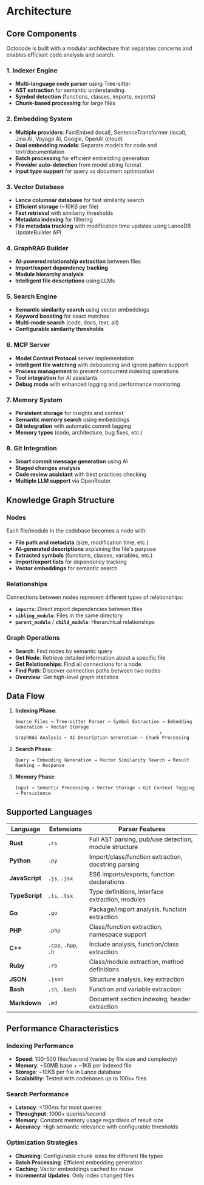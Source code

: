# Architecture

## Core Components

Octocode is built with a modular architecture that separates concerns and enables efficient code analysis and search.

### 1. Indexer Engine
- **Multi-language code parser** using Tree-sitter
- **AST extraction** for semantic understanding
- **Symbol detection** (functions, classes, imports, exports)
- **Chunk-based processing** for large files

### 2. Embedding System
- **Multiple providers**: FastEmbed (local), SentenceTransformer (local), Jina AI, Voyage AI, Google, OpenAI (cloud)
- **Dual embedding models**: Separate models for code and text/documentation
- **Batch processing** for efficient embedding generation
- **Provider auto-detection** from model string format
- **Input type support** for query vs document optimization

### 3. Vector Database
- **Lance columnar database** for fast similarity search
- **Efficient storage** (~10KB per file)
- **Fast retrieval** with similarity thresholds
- **Metadata indexing** for filtering
- **File metadata tracking** with modification time updates using LanceDB UpdateBuilder API

### 4. GraphRAG Builder
- **AI-powered relationship extraction** between files
- **Import/export dependency tracking**
- **Module hierarchy analysis**
- **Intelligent file descriptions** using LLMs

### 5. Search Engine
- **Semantic similarity search** using vector embeddings
- **Keyword boosting** for exact matches
- **Multi-mode search** (code, docs, text, all)
- **Configurable similarity thresholds**

### 6. MCP Server
- **Model Context Protocol** server implementation
- **Intelligent file watching** with debouncing and ignore pattern support
- **Process management** to prevent concurrent indexing operations
- **Tool integration** for AI assistants
- **Debug mode** with enhanced logging and performance monitoring

### 7. Memory System
- **Persistent storage** for insights and context
- **Semantic memory search** using embeddings
- **Git integration** with automatic commit tagging
- **Memory types** (code, architecture, bug fixes, etc.)

### 8. Git Integration
- **Smart commit message generation** using AI
- **Staged changes analysis**
- **Code review assistant** with best practices checking
- **Multiple LLM support** via OpenRouter

## Knowledge Graph Structure

### Nodes
Each file/module in the codebase becomes a node with:
- **File path and metadata** (size, modification time, etc.)
- **AI-generated descriptions** explaining the file's purpose
- **Extracted symbols** (functions, classes, variables, etc.)
- **Import/export lists** for dependency tracking
- **Vector embeddings** for semantic search

### Relationships
Connections between nodes represent different types of relationships:
- **`imports`**: Direct import dependencies between files
- **`sibling_module`**: Files in the same directory
- **`parent_module`** / **`child_module`**: Hierarchical relationships

### Graph Operations
- **Search**: Find nodes by semantic query
- **Get Node**: Retrieve detailed information about a specific file
- **Get Relationships**: Find all connections for a node
- **Find Path**: Discover connection paths between two nodes
- **Overview**: Get high-level graph statistics

## Data Flow

1. **Indexing Phase**:
   ```
   Source Files → Tree-sitter Parser → Symbol Extraction → Embedding Generation → Vector Storage
                                                        ↓
   GraphRAG Analysis ← AI Description Generation ← Chunk Processing
   ```

2. **Search Phase**:
   ```
   Query → Embedding Generation → Vector Similarity Search → Result Ranking → Response
   ```

3. **Memory Phase**:
   ```
   Input → Semantic Processing → Vector Storage → Git Context Tagging → Persistence
   ```

## Supported Languages

| Language | Extensions | Parser Features |
|----------|------------|----------------|
| **Rust** | `.rs` | Full AST parsing, pub/use detection, module structure |
| **Python** | `.py` | Import/class/function extraction, docstring parsing |
| **JavaScript** | `.js`, `.jsx` | ES6 imports/exports, function declarations |
| **TypeScript** | `.ts`, `.tsx` | Type definitions, interface extraction, modules |
| **Go** | `.go` | Package/import analysis, function extraction |
| **PHP** | `.php` | Class/function extraction, namespace support |
| **C++** | `.cpp`, `.hpp`, `.h` | Include analysis, function/class extraction |
| **Ruby** | `.rb` | Class/module extraction, method definitions |
| **JSON** | `.json` | Structure analysis, key extraction |
| **Bash** | `.sh`, `.bash` | Function and variable extraction |
| **Markdown** | `.md` | Document section indexing, header extraction |

## Performance Characteristics

### Indexing Performance
- **Speed**: 100-500 files/second (varies by file size and complexity)
- **Memory**: ~50MB base + ~1KB per indexed file
- **Storage**: ~10KB per file in Lance database
- **Scalability**: Tested with codebases up to 100k+ files

### Search Performance
- **Latency**: <100ms for most queries
- **Throughput**: 1000+ queries/second
- **Memory**: Constant memory usage regardless of result size
- **Accuracy**: High semantic relevance with configurable thresholds

### Optimization Strategies
- **Chunking**: Configurable chunk sizes for different file types
- **Batch Processing**: Efficient embedding generation
- **Caching**: Vector embeddings cached for reuse
- **Incremental Updates**: Only index changed files
